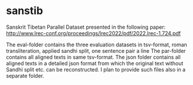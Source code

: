 # sanstib
Sanskrit Tibetan Parallel Dataset presented in the following paper: 
http://www.lrec-conf.org/proceedings/lrec2022/pdf/2022.lrec-1.724.pdf

The eval-folder contains the three evaluation datasets in tsv-format, roman transliteration, applied sandhi split, one sentence pair a line 
The par-folder contains all aligned texts in same tsv-format.
The json folder contains all aligned texts in a detailed json format from which the original text without Sandhi split etc. can be reconstructed. I plan to provide such files also in a separate folder. 

